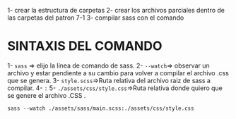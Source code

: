 1- crear la estructura de carpetas
2- crear los archivos parciales dentro de las carpetas del patron 7-1
3- compilar sass con el comando



# SINTAXIS DEL COMANDO

1- `sass` => elijo la línea de comando de sass.
2- `--watch`=> observar un archivo y estar pendiente a su cambio para volver a compilar el archivo .css que se genera.
3- `style.scss`=>Ruta relativa del archivo raiz de sass a compilar.
4- `:`
5- `./assets/css/style.css`=>Ruta relativa donde quiero que se genere el archivo .CSS .


 `sass --watch ./assets/sass/main.scss:./assets/css/style.css`